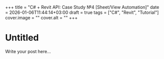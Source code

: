 +++
title = "C# + Revit API: Case Study №4 [Sheet/View Automation]"
date = 2026-01-06T11:44:14+03:00
draft = true
tags = ["C#", "Revit", "Tutorial"]
cover.image = ""
cover.alt = ""
+++

# Untitled

Write your post here...

